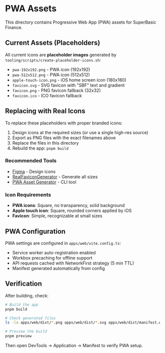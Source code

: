 # PWA Assets

This directory contains Progressive Web App (PWA) assets for SuperBasic Finance.

## Current Assets (Placeholders)

All current icons are **placeholder images** generated by `tooling/scripts/create-placeholder-icons.sh`:

- `pwa-192x192.png` - PWA icon (192x192)
- `pwa-512x512.png` - PWA icon (512x512) 
- `apple-touch-icon.png` - iOS home screen icon (180x180)
- `favicon.svg` - SVG favicon with "SBF" text and gradient
- `favicon.png` - PNG favicon fallback (32x32)
- `favicon.ico` - ICO favicon fallback

## Replacing with Real Icons

To replace these placeholders with proper branded icons:

1. Design icons at the required sizes (or use a single high-res source)
2. Export as PNG files with the exact filenames above
3. Replace the files in this directory
4. Rebuild the app: `pnpm build`

### Recommended Tools

- [Figma](https://figma.com) - Design icons
- [RealFaviconGenerator](https://realfavicongenerator.net/) - Generate all sizes
- [PWA Asset Generator](https://github.com/elegantapp/pwa-asset-generator) - CLI tool

### Icon Requirements

- **PWA icons**: Square, no transparency, solid background
- **Apple touch icon**: Square, rounded corners applied by iOS
- **Favicon**: Simple, recognizable at small sizes

## PWA Configuration

PWA settings are configured in `apps/web/vite.config.ts`:

- Service worker auto-registration enabled
- Workbox precaching for offline support
- API requests cached with NetworkFirst strategy (5 min TTL)
- Manifest generated automatically from config

## Verification

After building, check:

```bash
# Build the app
pnpm build

# Check generated files
ls -la apps/web/dist/*.png apps/web/dist/*.svg apps/web/dist/manifest.webmanifest

# Preview the build
pnpm preview
```

Then open DevTools → Application → Manifest to verify PWA setup.
